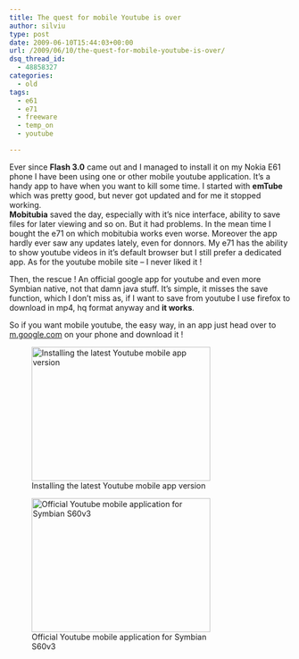 ```yaml
---
title: The quest for mobile Youtube is over
author: silviu
type: post
date: 2009-06-10T15:44:03+00:00
url: /2009/06/10/the-quest-for-mobile-youtube-is-over/
dsq_thread_id:
  - 48858327
categories:
  - old
tags:
  - e61
  - e71
  - freeware
  - temp_on
  - youtube

---
```

Ever since **Flash 3.0** came out and I managed to install it on my Nokia E61 phone I have been using one or other mobile youtube application. It&#8217;s a handy app to have when you want to kill some time. I started with **emTube** which was pretty good, but never got updated and for me it stopped working.  
 **Mobitubia** saved the day, especially with it&#8217;s nice interface, ability to save files for later viewing and so on. But it had problems. In the mean time I bought the e71 on which mobitubia works even worse. Moreover the app hardly ever saw any updates lately, even for donnors. My e71 has the ability to show youtube videos in it&#8217;s default browser but I still prefer a dedicated app. As for the youtube mobile site &#8211; I never liked it !

Then, the rescue ! An official google app for youtube and even more Symbian native, not that damn java stuff. It&#8217;s simple, it misses the save function, which I don&#8217;t miss as, if I want to save from youtube I use firefox to download in mp4, hq format anyway and **it works**.

So if you want mobile youtube, the easy way, in an app just head over to <a href="http://m.google.com" target="_blank" rel="noopener">m.google.com</a> on your phone and download it !

<figure id="attachment_262" aria-describedby="caption-attachment-262" style="width: 320px" class="wp-caption aligncenter"><img decoding="async" loading="lazy" class="size-full wp-image-262" title="screenshot0019_cnv" src="http://blog.silviuvulcan.ro/wp-content/uploads/sites/2/2009/06/screenshot0019_cnv.jpg" alt="Installing the latest Youtube mobile app version" width="320" height="240" /><figcaption id="caption-attachment-262" class="wp-caption-text">Installing the latest Youtube mobile app version</figcaption></figure>

<figure id="attachment_263" aria-describedby="caption-attachment-263" style="width: 320px" class="wp-caption aligncenter"><img decoding="async" loading="lazy" class="size-full wp-image-263" title="screenshot0021_cnv" src="http://blog.silviuvulcan.ro/wp-content/uploads/sites/2/2009/06/screenshot0021_cnv.jpg" alt="Official Youtube mobile application for Symbian S60v3" width="320" height="240" /><figcaption id="caption-attachment-263" class="wp-caption-text">Official Youtube mobile application for Symbian S60v3</figcaption></figure>